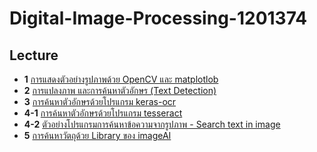 # Digital-Image-Processing-1201374
## Lecture
* **1** [การแสดงตัวอย่างรูปภาพด้วย OpenCV และ matplotlob](https://github.com/mrolarik/Digital-Image-Processing-1201374/blob/master/DIP_01.ipynb)
* **2** [การแปลงภาพ และการค้นหาตัวอักษร (Text Detection)](https://github.com/mrolarik/Digital-Image-Processing-1201374/blob/master/DIP_02.ipynb)
* **3** [การค้นหาตัวอักษรด้วยโปรแกรม keras-ocr](https://github.com/mrolarik/Digital-Image-Processing-1201374/blob/master/DIP_03.ipynb)
* **4-1** [การค้นหาตัวอักษรด้วยโปรแกรม tesseract](https://github.com/mrolarik/Digital-Image-Processing-1201374/blob/master/DIP_04.ipynb)
* **4-2** [ตัวอย่างโปรแกรมการค้นหาข้อความจากรูปภาพ - Search text in image](https://github.com/mrolarik/Digital-Image-Processing-1201374/blob/master/DIP_04_02.ipynb)
* **5** [การค้นหาวัตถุด้วย Library ของ imageAI](https://github.com/mrolarik/Digital-Image-Processing-1201374/blob/master/DIP_05.ipynb)
